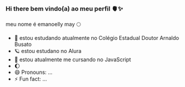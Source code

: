 ### Hi there bem vindo(a) ao meu perfil 🫀✨

meu nome é emanoelly may  🌕

- 🖤  estou estudando atualmente no Colégio Estadual Doutor Arnaldo Busato
- 🪐  estou estudano no Alura 
- 🦋  estou atualmente me cursando no JavaScript
- 🌔  
- 😄 Pronouns: ...
- ⚡ Fun fact: ...
